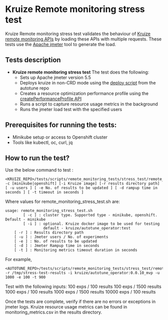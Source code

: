 # **Kruize Remote monitoring stress test**

Kruize Remote monitoring stress test validates the behaviour of [Kruize remote monitoring APIs](/design/MonitoringModeAPI.md) by loading these APIs with multiple requests. These tests use the [Apache jmeter](https://jmeter.apache.org/) tool to generate the load.

## Tests description
- **Kruize remote monitoring stress test**
   The test does the following:
   - Sets up Apache jmeter version 5.5
   - Deploys kruize in non-CRD mode using the [deploy script](https://github.com/kruize/autotune/blob/master/deploy.sh) from the autotune repo
   - Creates a resource optimization performance profile using the [createPerformanceProfile API](/design/PerformanceProfileAPI.md) 
   - Runs a script to capture resource usage metrics in the background
   - Runs the jmeter load test with the specified users
  
## Prerequisites for running the tests:
- Minikube setup or access to Openshift cluster
- Tools like kubectl, oc, curl, jq

## How to run the test?

Use the below command to test :

```
<KRUIZE_REPO>/tests/scripts/remote_monitoring_tests/stress_test/remote_monitoring_stress_test.sh -c [minikube|openshift] [-i Kruize image] [-r results directory path] [ -u users ] [ -e No. of results to be updated ] [ -d rampup time in seconds ] [ -t timeout in seconds ]
```

Where values for remote_monitoring_stress_test.sh are:

```
usage: remote_monitoring_stress_test.sh 
        [ -c ] : cluster type. Supported type - minikube, openshift. Default - minikube
        [ -i ] : optional. Kruize docker image to be used for testing
                 default - kruize/autotune_operator:test
	[ -r ] : Results directory path
	[ -u ] : Jmeter users / No. of experiments
	[ -e ] : No. of results to be updated
	[ -d ] : Jmeter Rampup time in seconds
	[ -t ] : Monitoring metrics timeout duration in seconds
```

For example,

```
<AUTOTUNE_REPO>/tests/scripts/remote_monitoring_tests/stress_test/remote_monitoring_stress_test.sh -r /tmp/stress-test-results -i kruize/autotune_operator:0.0.10_mvp -u 1000 -e 100 -t 900
```

Test with the following inputs:
100 exps / 100 results
100 exps / 1500 results
1000 exps / 100 results
1000 exps / 1500 results
10000 exps / 100 results

Once the tests are complete, verify if there are no errors or exceptions in jmeter logs. Kruize resource usage metrics can be found in monitoring_metrics.csv in the results directory.
